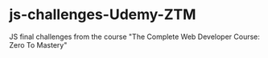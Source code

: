 # js-challenges-Udemy-ZTM
JS final challenges from the course "The Complete Web Developer Course: Zero To Mastery"
